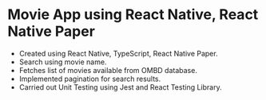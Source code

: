 # Movie App using React Native, React Native Paper
- Created using React Native, TypeScript, React Native Paper.
- Search using movie name.
- Fetches list of movies available from OMBD database.
- Implemented pagination for search results.
- Carried out Unit Testing using Jest and React Testing Library.